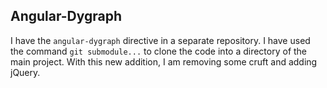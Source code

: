 ## Angular-Dygraph

I have the ``angular-dygraph`` directive in a separate repository.  I have used the command ``git submodule...`` to clone the code into a directory of the main project.  With this new addition, I am removing some cruft and adding jQuery.
